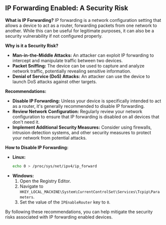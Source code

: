 ## IP Forwarding Enabled: A Security Risk

**What is IP Forwarding?**
IP forwarding is a network configuration setting that allows a device to act as a router, forwarding packets from one network to another. While this can be useful for legitimate purposes, it can also be a security vulnerability if not configured properly.

**Why is it a Security Risk?**
* **Man-in-the-Middle Attacks:** An attacker can exploit IP forwarding to intercept and manipulate traffic between two devices.
* **Packet Sniffing:** The device can be used to capture and analyze network traffic, potentially revealing sensitive information.
* **Denial of Service (DoS) Attacks:** An attacker can use the device to launch DoS attacks against other targets.

**Recommendations:**

* **Disable IP Forwarding:** Unless your device is specifically intended to act as a router, it's generally recommended to disable IP forwarding.
* **Review Network Configuration:** Regularly review your network configuration to ensure that IP forwarding is disabled on all devices that don't need it.
* **Implement Additional Security Measures:** Consider using firewalls, intrusion detection systems, and other security measures to protect your network from potential attacks.

**How to Disable IP Forwarding:**

* **Linux:**
  ```bash
  echo 0 > /proc/sys/net/ipv4/ip_forward
  ```
* **Windows:**
  1. Open the Registry Editor.
  2. Navigate to `HKEY_LOCAL_MACHINE\System\CurrentControlSet\Services\Tcpip\Parameters`.
  3. Set the value of the `IPEnableRouter` key to `0`.

By following these recommendations, you can help mitigate the security risks associated with IP forwarding enabled devices.
